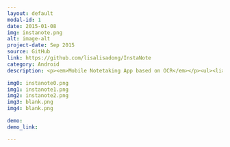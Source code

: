 ```yaml
---
layout: default
modal-id: 1
date: 2015-01-08
img: instanote.png
alt: image-alt
project-date: Sep 2015
source: GitHub
link: https://github.com/lisalisadong/InstaNote
category: Android
description: <p><em>Mobile Notetaking App based on OCR</em></p><ul><li> Allows users to take notes without typing. Just swipe-select text in images and the app will transform it to a plaintext note.</li><li>Five activities enabling users to sort, add, edit, favorite, delete, and share notes. Integrated with Google maps to associate locations with notes.</li><li>Backend&#58 Applied and customized <a href="http://gaut.am/making-an-ocr-android-app-using-tesseract/" target="_blank">Tess-Two</a> open source OCR library. Integrated <a href="https://www.sqlite.org/" target="_blank">SQLite</a> database to store notes and other metadata.</li><li>Frontend&#58 Applied Android <a href="https://www.google.com/design/spec/material-design/introduction.html#" target="_blank">material design</a>. Implemented UI elements such as floating action buttons, data/time picker, and swipe-to-delete.</li></ul>

img0: instanote0.png
img1: instanote1.png
img2: instanote2.png
img3: blank.png
img4: blank.png

demo:
demo_link: 

---
```

